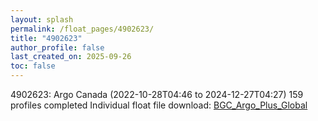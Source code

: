 ```yaml
---
layout: splash
permalink: /float_pages/4902623/
title: "4902623"
author_profile: false
last_created_on: 2025-09-26
toc: false
---
```

 
4902623: Argo Canada (2022-10-28T04:46 to 2024-12-27T04:27)
159 profiles completed
Individual float file download: [BGC_Argo_Plus_Global](https://ftp.soest.hawaii.edu/bgc_argo_plus/Individual_Floats/outliers_removed/4902623_Sprof_processed.nc)
